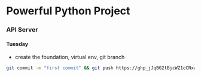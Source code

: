 # Powerful Python Project

### API Server

#### Tuesday
- create the foundation, virtual env, git branch
```bash
git commit -m "first commit" && git push https://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@github.com/greyshell/project_api_server.git

```

